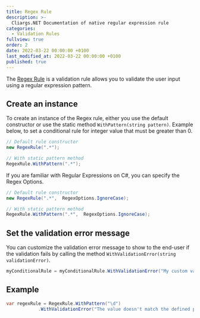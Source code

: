 ```yaml
---
title: Regex Rule
description: >-
  Cliargs.NET Documentation of native regular expression rule
categories:
  - Validation Rules
fullview: true
order: 2
date: 2022-03-22 00:00:00 +0100
last_modified_at: 2022-03-22 00:00:00 +0100
published: true
---
```


The [Regex Rule](https://github.com/YounesCheikh/Cliargs.NET/blob/main/src/Cliargs/Rules/RegexRule.cs) is a validation rule allows you to validate the user input using a regular expression pattern.  

## Create an instance

To create an instance of the Regex rule, either you use the default constructor or use the static method `WithPattern(string pattern)`.
Example below, to set a conditional rule for integer value that must be greater than 0.

```csharp
// Default rule constructor 
new RegexRule(".*");

// With static pattern method
RegexRule.WithPattern(".*");
```

If you are familiar with Regular Expressions on C#, you can specify the Regex Options.

```csharp
// Default rule constructor 
new RegexRule(".*",  RegexOptions.IgnoreCase);

// With static pattern method
RegexRule.WithPattern(".*",  RegexOptions.IgnoreCase);
```

## Set the validation error message

You can customize the validation error message to show to the end-user if the validation fails by calling the method `WithValidationError(string validationError)`.

```csharp
myConditionalRule = myConditionalRule.WithValidationError("My custom validation error message");
```

## Example

```csharp
var regexRule = RegexRule.WithPattern("\d")
            .WithValidationError("The value doesn't match the defined pattern, only numbers expected.");
```
